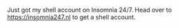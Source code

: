 Just got my shell account on Insomnia 24/7.
Head over to <a href=”https://insomnia247.nl”>https://insomnia247.nl</a> to get a shell account.
